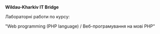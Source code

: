 **Wildau-Kharkiv IT Bridge**


Лабораторні работи по курсу:

"Web programming (PHP language) / Веб-програмування на мові PHP"